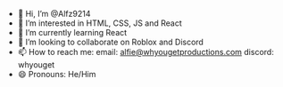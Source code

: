 - 👋 Hi, I’m @Alfz9214
- 👀 I’m interested in HTML, CSS, JS and React
- 🌱 I’m currently learning React
- 💞️ I’m looking to collaborate on Roblox and Discord
- 📫 How to reach me: email: alfie@whyougetproductions.com discord: whyouget
- 😄 Pronouns: He/Him

<!---
Alfz9214/Alfz9214 is a ✨ special ✨ repository because its `README.md` (this file) appears on your GitHub profile.
You can click the Preview link to take a look at your changes.
--->
